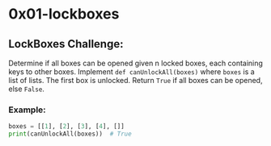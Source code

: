 # 0x01-lockboxes
## LockBoxes Challenge:
Determine if all boxes can be opened given n locked boxes, each containing keys to other boxes. Implement `def canUnlockAll(boxes)` where `boxes` is a list of lists. The first box is unlocked. Return `True` if all boxes can be opened, else `False`.

### Example:
```python
boxes = [[1], [2], [3], [4], []]
print(canUnlockAll(boxes))  # True
```
